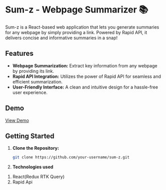 # Sum-z - Webpage Summarizer 📚

Sum-z is a React-based web application that lets you generate summaries for any webpage by simply providing a link. Powered by Rapid API, it delivers concise and informative summaries in a snap!

## Features

- **Webpage Summarization:** Extract key information from any webpage by providing its link.
- **Rapid API Integration:** Utilizes the power of Rapid API for seamless and efficient summarization.
- **User-Friendly Interface:** A clean and intuitive design for a hassle-free user experience.

## Demo

[View Demo](https://sum-z-mr-ayush25.vercel.app/)

## Getting Started

1. **Clone the Repository:**

   ```bash
   git clone https://github.com/your-username/sum-z.git

   ```

2. **Technologies used**

1) React(Redux RTK Query)
2) Rapid Api
